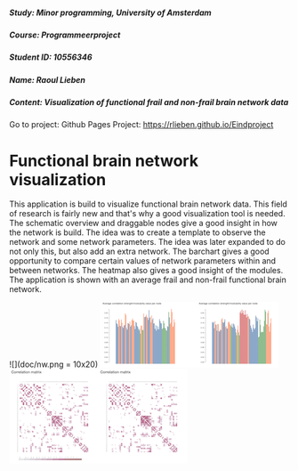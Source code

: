 ##### Study: Minor programming, University of Amsterdam
##### Course: Programmeerproject
##### Student ID: 10556346
##### Name: Raoul Lieben
##### Content: Visualization of functional frail and non-frail brain network data

Go to project: Github Pages Project: https://rlieben.github.io/Eindproject

# Functional brain network visualization
This application is build to visualize functional brain network data. This field of research is fairly new and that's why a good visualization tool is needed. The schematic overview and draggable nodes give a good insight in how the network is build. The idea was to create a template to observe the network and some network parameters. The idea was later expanded to do not only this, but also add an extra network. The barchart gives a good opportunity to compare certain values of network parameters within and between networks. The heatmap also gives a good insight of the modules. The application is shown with an average frail and non-frail functional brain network. 

![](doc/nw.png = 10x20)
![](doc/bc.png)
![](doc/hm.png)

